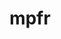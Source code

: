---
title: "mpfr"
layout: cache
categories: [package, develop-2024-06-02]
meta: {"versions": ["4.2.1"], "compilers": ["gcc@=10.2.1", "gcc@=11.4.0", "gcc@=12.3.0", "gcc@=7.3.1", "gcc@=7.5.0", "gcc@=9.4.0", "oneapi@=2024.0.0"], "oss": ["amzn2", "centos7", "ubuntu18.04", "ubuntu20.04", "ubuntu22.04"], "platforms": ["linux"], "targets": ["aarch64", "neoverse_n1", "neoverse_v1", "neoverse_v2", "ppc64le", "x86_64_v3", "x86_64_v4"], "stacks": ["aws-isc", "aws-isc-aarch64", "aws-pcluster-neoverse_v1", "aws-pcluster-x86_64_v4", "developer-tools", "developer-tools-manylinux2014", "e4s", "e4s-neoverse-v2", "e4s-neoverse_v1", "e4s-oneapi", "e4s-power", "radiuss", "root", "tutorial"], "num_specs": 16, "num_specs_by_stack": {"root": 16, "aws-isc-aarch64": 2, "aws-pcluster-neoverse_v1": 2, "aws-pcluster-x86_64_v4": 2, "aws-isc": 1, "developer-tools-manylinux2014": 1, "developer-tools": 1, "radiuss": 1, "e4s-power": 1, "e4s-neoverse_v1": 1, "e4s-neoverse-v2": 1, "e4s": 1, "tutorial": 1, "e4s-oneapi": 1}}
spec_details: [{"hash": "24yzeejr6tiio6xyxirxvpy4k4ietu7k", "compiler": "gcc@=7.3.1", "versions": ["4.2.1"], "os": "amzn2", "platform": "linux", "target": "aarch64", "variants": ["build_system=autotools", "libs=shared,static"], "stacks": ["root", "aws-isc-aarch64"], "size": "-", "tarball": "https://binaries.spack.io/develop-2024-06-02/build_cache/linux-amzn2-aarch64/gcc-7.3.1/mpfr-4.2.1/linux-amzn2-aarch64-gcc-7.3.1-mpfr-4.2.1-24yzeejr6tiio6xyxirxvpy4k4ietu7k.spack"}, {"hash": "zdfs5zwdzi5bvprileza463ho5hxut3t", "compiler": "gcc@=7.3.1", "versions": ["4.2.1"], "os": "amzn2", "platform": "linux", "target": "neoverse_n1", "variants": ["build_system=autotools", "libs=shared,static"], "stacks": ["root", "aws-isc-aarch64"], "size": "-", "tarball": "https://binaries.spack.io/develop-2024-06-02/build_cache/linux-amzn2-neoverse_n1/gcc-7.3.1/mpfr-4.2.1/linux-amzn2-neoverse_n1-gcc-7.3.1-mpfr-4.2.1-zdfs5zwdzi5bvprileza463ho5hxut3t.spack"}, {"hash": "hnkdvfkxjd4pgrywpgid5ukax7wwakkz", "compiler": "gcc@=12.3.0", "versions": ["4.2.1"], "os": "amzn2", "platform": "linux", "target": "neoverse_n1", "variants": ["build_system=autotools", "libs=shared,static"], "stacks": ["aws-pcluster-neoverse_v1", "root"], "size": "-", "tarball": "https://binaries.spack.io/develop-2024-06-02/build_cache/linux-amzn2-neoverse_n1/gcc-12.3.0/mpfr-4.2.1/linux-amzn2-neoverse_n1-gcc-12.3.0-mpfr-4.2.1-hnkdvfkxjd4pgrywpgid5ukax7wwakkz.spack"}, {"hash": "7emo6l5x647fdhy7c7xoyxnenlontizm", "compiler": "gcc@=12.3.0", "versions": ["4.2.1"], "os": "amzn2", "platform": "linux", "target": "neoverse_v1", "variants": ["build_system=autotools", "libs=shared,static"], "stacks": ["aws-pcluster-neoverse_v1", "root"], "size": "-", "tarball": "https://binaries.spack.io/develop-2024-06-02/build_cache/linux-amzn2-neoverse_v1/gcc-12.3.0/mpfr-4.2.1/linux-amzn2-neoverse_v1-gcc-12.3.0-mpfr-4.2.1-7emo6l5x647fdhy7c7xoyxnenlontizm.spack"}, {"hash": "kctjhrits4d62oj3zpno2ogeeeoyraqs", "compiler": "gcc@=12.3.0", "versions": ["4.2.1"], "os": "amzn2", "platform": "linux", "target": "x86_64_v3", "variants": ["build_system=autotools", "libs=shared,static"], "stacks": ["aws-pcluster-x86_64_v4", "root"], "size": "-", "tarball": "https://binaries.spack.io/develop-2024-06-02/build_cache/linux-amzn2-x86_64_v3/gcc-12.3.0/mpfr-4.2.1/linux-amzn2-x86_64_v3-gcc-12.3.0-mpfr-4.2.1-kctjhrits4d62oj3zpno2ogeeeoyraqs.spack"}, {"hash": "sx4e3fihnukraahr3flwz3cittiht6sa", "compiler": "gcc@=7.3.1", "versions": ["4.2.1"], "os": "amzn2", "platform": "linux", "target": "x86_64_v3", "variants": ["build_system=autotools", "libs=shared,static"], "stacks": ["root", "aws-isc"], "size": "-", "tarball": "https://binaries.spack.io/develop-2024-06-02/build_cache/linux-amzn2-x86_64_v3/gcc-7.3.1/mpfr-4.2.1/linux-amzn2-x86_64_v3-gcc-7.3.1-mpfr-4.2.1-sx4e3fihnukraahr3flwz3cittiht6sa.spack"}, {"hash": "nnj6af3nrxnn7anc4menieve6htnbus3", "compiler": "gcc@=12.3.0", "versions": ["4.2.1"], "os": "amzn2", "platform": "linux", "target": "x86_64_v4", "variants": ["build_system=autotools", "libs=shared,static"], "stacks": ["aws-pcluster-x86_64_v4", "root"], "size": "-", "tarball": "https://binaries.spack.io/develop-2024-06-02/build_cache/linux-amzn2-x86_64_v4/gcc-12.3.0/mpfr-4.2.1/linux-amzn2-x86_64_v4-gcc-12.3.0-mpfr-4.2.1-nnj6af3nrxnn7anc4menieve6htnbus3.spack"}, {"hash": "cfu6h3uw6v6575njscjlycobywemot3w", "compiler": "gcc@=10.2.1", "versions": ["4.2.1"], "os": "centos7", "platform": "linux", "target": "x86_64_v3", "variants": ["build_system=autotools", "libs=shared,static"], "stacks": ["developer-tools-manylinux2014", "root"], "size": "-", "tarball": "https://binaries.spack.io/develop-2024-06-02/build_cache/linux-centos7-x86_64_v3/gcc-10.2.1/mpfr-4.2.1/linux-centos7-x86_64_v3-gcc-10.2.1-mpfr-4.2.1-cfu6h3uw6v6575njscjlycobywemot3w.spack"}, {"hash": "4bp5rmpsucq2anpbeca54epg6kuxjcji", "compiler": "gcc@=7.5.0", "versions": ["4.2.1"], "os": "ubuntu18.04", "platform": "linux", "target": "x86_64_v3", "variants": ["build_system=autotools", "libs=shared,static"], "stacks": ["developer-tools", "root"], "size": "-", "tarball": "https://binaries.spack.io/develop-2024-06-02/build_cache/linux-ubuntu18.04-x86_64_v3/gcc-7.5.0/mpfr-4.2.1/linux-ubuntu18.04-x86_64_v3-gcc-7.5.0-mpfr-4.2.1-4bp5rmpsucq2anpbeca54epg6kuxjcji.spack"}, {"hash": "ec6bidqcmqxv547dwowrzu56hklio24d", "compiler": "gcc@=7.5.0", "versions": ["4.2.1"], "os": "ubuntu18.04", "platform": "linux", "target": "x86_64_v3", "variants": ["build_system=autotools", "libs=shared,static"], "stacks": ["radiuss", "root"], "size": "-", "tarball": "https://binaries.spack.io/develop-2024-06-02/build_cache/linux-ubuntu18.04-x86_64_v3/gcc-7.5.0/mpfr-4.2.1/linux-ubuntu18.04-x86_64_v3-gcc-7.5.0-mpfr-4.2.1-ec6bidqcmqxv547dwowrzu56hklio24d.spack"}, {"hash": "36chfwfu6eearzhchyr65qmqdkwsbjnr", "compiler": "gcc@=9.4.0", "versions": ["4.2.1"], "os": "ubuntu20.04", "platform": "linux", "target": "ppc64le", "variants": ["build_system=autotools", "libs=shared,static"], "stacks": ["e4s-power", "root"], "size": "-", "tarball": "https://binaries.spack.io/develop-2024-06-02/build_cache/linux-ubuntu20.04-ppc64le/gcc-9.4.0/mpfr-4.2.1/linux-ubuntu20.04-ppc64le-gcc-9.4.0-mpfr-4.2.1-36chfwfu6eearzhchyr65qmqdkwsbjnr.spack"}, {"hash": "qoh63jf32mhertd5fk7ige3nzfq35jk7", "compiler": "gcc@=11.4.0", "versions": ["4.2.1"], "os": "ubuntu22.04", "platform": "linux", "target": "neoverse_v1", "variants": ["build_system=autotools", "libs=shared,static"], "stacks": ["root", "e4s-neoverse_v1"], "size": "-", "tarball": "https://binaries.spack.io/develop-2024-06-02/build_cache/linux-ubuntu22.04-neoverse_v1/gcc-11.4.0/mpfr-4.2.1/linux-ubuntu22.04-neoverse_v1-gcc-11.4.0-mpfr-4.2.1-qoh63jf32mhertd5fk7ige3nzfq35jk7.spack"}, {"hash": "jm5mw52lm3kgauvibf4jbynpv76nzzi2", "compiler": "gcc@=11.4.0", "versions": ["4.2.1"], "os": "ubuntu22.04", "platform": "linux", "target": "neoverse_v2", "variants": ["build_system=autotools", "libs=shared,static"], "stacks": ["e4s-neoverse-v2", "root"], "size": "-", "tarball": "https://binaries.spack.io/develop-2024-06-02/build_cache/linux-ubuntu22.04-neoverse_v2/gcc-11.4.0/mpfr-4.2.1/linux-ubuntu22.04-neoverse_v2-gcc-11.4.0-mpfr-4.2.1-jm5mw52lm3kgauvibf4jbynpv76nzzi2.spack"}, {"hash": "3iw7vilbgcr5iapdxfadsdp72sugopvz", "compiler": "gcc@=11.4.0", "versions": ["4.2.1"], "os": "ubuntu22.04", "platform": "linux", "target": "x86_64_v3", "variants": ["build_system=autotools", "libs=shared,static"], "stacks": ["e4s", "root"], "size": "-", "tarball": "https://binaries.spack.io/develop-2024-06-02/build_cache/linux-ubuntu22.04-x86_64_v3/gcc-11.4.0/mpfr-4.2.1/linux-ubuntu22.04-x86_64_v3-gcc-11.4.0-mpfr-4.2.1-3iw7vilbgcr5iapdxfadsdp72sugopvz.spack"}, {"hash": "4zybwwbtts3bwxz3hwib3w45sirxpqpr", "compiler": "gcc@=11.4.0", "versions": ["4.2.1"], "os": "ubuntu22.04", "platform": "linux", "target": "x86_64_v3", "variants": ["build_system=autotools", "libs=shared,static"], "stacks": ["tutorial", "root"], "size": "-", "tarball": "https://binaries.spack.io/develop-2024-06-02/build_cache/linux-ubuntu22.04-x86_64_v3/gcc-11.4.0/mpfr-4.2.1/linux-ubuntu22.04-x86_64_v3-gcc-11.4.0-mpfr-4.2.1-4zybwwbtts3bwxz3hwib3w45sirxpqpr.spack"}, {"hash": "vt3qn7pv2up4w3txpdvv2umcwbrkj45u", "compiler": "oneapi@=2024.0.0", "versions": ["4.2.1"], "os": "ubuntu22.04", "platform": "linux", "target": "x86_64_v3", "variants": ["build_system=autotools", "libs=shared,static"], "stacks": ["e4s-oneapi", "root"], "size": "-", "tarball": "https://binaries.spack.io/develop-2024-06-02/build_cache/linux-ubuntu22.04-x86_64_v3/oneapi-2024.0.0/mpfr-4.2.1/linux-ubuntu22.04-x86_64_v3-oneapi-2024.0.0-mpfr-4.2.1-vt3qn7pv2up4w3txpdvv2umcwbrkj45u.spack"}]
---